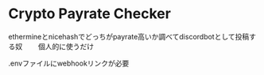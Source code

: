 # Crypto Payrate Checker

ethermineとnicehashでどっちがpayrate高いか調べてdiscordbotとして投稿する奴　　
個人的に使うだけ

.envファイルにwebhookリンクが必要